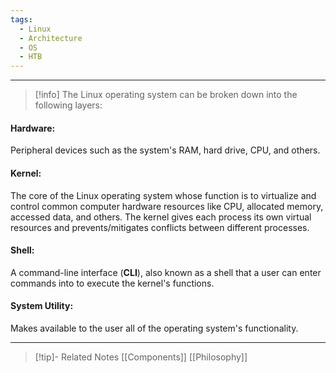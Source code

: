 ```yaml
---
tags:
  - Linux
  - Architecture
  - OS
  - HTB
---
```

___
>[!info]
>The Linux operating system can be broken down into the following layers:
#### Hardware:
Peripheral devices such as the system's RAM, hard drive, CPU, and others.
#### Kernel:
The core of the Linux operating system whose function is to virtualize and control common computer hardware resources like CPU, allocated memory, accessed data, and others. The kernel gives each process its own virtual resources and prevents/mitigates conflicts between different processes.
#### Shell:
A command-line interface (**CLI**), also known as a shell that a user can enter commands into to execute the kernel's functions.
#### System Utility:
Makes available to the user all of the operating system's functionality.
___
>[!tip]- Related Notes
>[[Components]]
>[[Philosophy]]